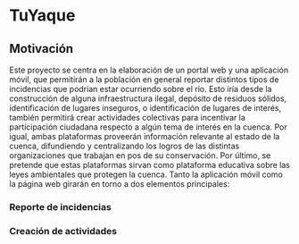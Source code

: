 # TuYaque

## Motivación
<p> Este proyecto se centra en la elaboración de un portal web y una aplicación móvil, que permitirán a la población en general reportar distintos tipos de incidencias que podrían estar ocurriendo sobre el río. Esto iría desde la construcción de alguna infraestructura ilegal, depósito de residuos sólidos, identificación de lugares inseguros, o identificación de lugares de interés, también permitirá crear actividades colectivas para incentivar la participación ciudadana respecto a algún tema de interés en la cuenca. Por igual, ambas plataformas proveerán información relevante al estado de la cuenca, difundiendo y centralizando los logros de las distintas organizaciones que trabajan en pos de su conservación. Por último, se pretende que estas plataformas sirvan como plataforma educativa sobre las leyes ambientales que protegen la cuenca. Tanto la aplicación móvil como la página web girarán en torno a dos elementos principales:</p>


### Reporte de incidencias
### Creación de actividades

